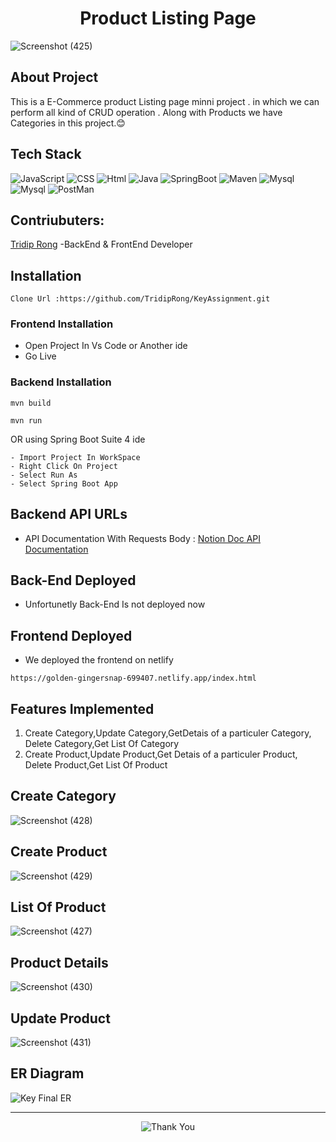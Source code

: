 # <h1 align="center"> Product Listing Page</h1>
![Screenshot (425)](https://github.com/TridipRong/KeyAssignment/assets/59462773/7fde17d8-17f5-4bd6-8b69-b1221c4bd073)
<h2>About Project</h2>
This is a E-Commerce product Listing page minni project . in which we can perform all kind of CRUD operation . Along with Products we have Categories in this project.😊

## Tech Stack
![JavaScript](https://img.shields.io/static/v1?label=&message=JavaScript&color=blue&logo=JavaScript&logoColor=FFFFFF)
![CSS](https://img.shields.io/static/v1?label=&message=CSS&color=red&logo=css3&logoColor=FFFFFF)
![Html](https://img.shields.io/static/v1?label=&message=HTML&color=blue&logo=Html5&logoColor=FFFFFF)
![Java](https://img.shields.io/static/v1?label=&message=Java&color=brown&logo=java8&logoColor=FFFFFF)
![SpringBoot](https://img.shields.io/static/v1?label=&message=SpringBoot&color=green&logo=springboot&logoColor=FFFFFF)
![Maven](https://img.shields.io/static/v1?label=&message=Maven&color=brown&logo=apachemaven&logoColor=FFFFFF)
![Mysql](https://img.shields.io/static/v1?label=&message=Mysql&color=lightblue&logo=mysql&logoColor=black)
![Mysql](https://img.shields.io/static/v1?label=&message=Hibernate&color=darkblue&logo=Hibernate&logoColor=FFFFFF)
![PostMan](https://img.shields.io/static/v1?label=&message=PostMan&color=orange&logo=postman&logoColor=FFFFFF)

<h2>Contriubuters:</h2>
<p><a href="https://github.com/TridipRong">Tridip Rong</a> -BackEnd  & FrontEnd Developer</p>

## Installation
```
Clone Url :https://github.com/TridipRong/KeyAssignment.git
```
### Frontend Installation
- Open Project In Vs Code or Another ide
- Go Live

### Backend Installation
```
mvn build
```
```
mvn run
```
OR using Spring Boot Suite 4 ide
```
- Import Project In WorkSpace
- Right Click On Project 
- Select Run As 
- Select Spring Boot App
```
## Backend API URLs
- API Documentation With Requests Body : [Notion Doc API Documentation](https://night-curtain-9c1.notion.site/Key-Software-AssignmentAPIs-292f07c770b94bffb46ea355d5690787?pvs=4)
## Back-End Deployed
- Unfortunetly Back-End Is not deployed now
## Frontend Deployed 
- We deployed the frontend on netlify
```
https://golden-gingersnap-699407.netlify.app/index.html
```


## Features Implemented
1. Create Category,Update Category,GetDetais of a particuler Category, Delete Category,Get List Of Category
2. Create Product,Update Product,Get Detais of a particuler Product, Delete Product,Get List Of Product

## Create Category
![Screenshot (428)](https://github.com/TridipRong/KeyAssignment/assets/59462773/f30dc953-99da-446f-a405-a12f2a289cbf)

## Create Product
![Screenshot (429)](https://github.com/TridipRong/KeyAssignment/assets/59462773/f165f534-e06c-408a-83b7-91e3a12d55e5)

## List Of Product
![Screenshot (427)](https://github.com/TridipRong/KeyAssignment/assets/59462773/5ae06f61-3757-47f0-90c8-ad10907ce94a)

## Product Details
![Screenshot (430)](https://github.com/TridipRong/KeyAssignment/assets/59462773/90d98d85-fcb3-4d46-ab82-449954e357b0)

## Update Product
![Screenshot (431)](https://github.com/TridipRong/KeyAssignment/assets/59462773/593cad80-49d5-4d4e-8c42-59920b9a9e52)

## ER Diagram
![Key Final ER](https://github.com/TridipRong/KeyAssignment/assets/59462773/34f345a0-28aa-4d66-ae83-2317b7c4195b)

<hr>

<p align="center">
  <img src="https://user-images.githubusercontent.com/59462773/224557904-419bda68-dc7c-4b0f-b484-71ac1342e0a7.png" alt="Thank You">
</p>

